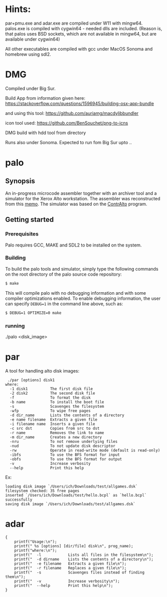 # Hints:

par+pmu.exe and adar.exe are compiled under W11 with mingw64. palos.exe is compiled with cygwin64 - needed dlls are included.
(Reason is, that palos uses BSD sockets, which are not available in mingw64, but are available under cygwin64)

All other executables are compiled with gcc under MacOS Sonoma and homebrew using sdl2.

# DMG
Compiled under Big Sur.

Build App from information given here: https://stackoverflow.com/questions/1596945/building-osx-app-bundle

and using this tool: https://github.com/auriamg/macdylibbundler

icon tool used: https://github.com/BenSouchet/png-to-icns

DMG build with hdd tool from directory

Runs also under Sonoma. Expected to run fom Big Sur upto ..

# palo

## Synopsis

An in-progress microcode assembler together with an archiver tool and a simulator for the Xerox Alto workstation. The assembler was reconstructed from this [memo](http://www.bitsavers.org/pdf/xerox/alto/memos_1974/Alto_Microassembler_Aug74.pdf). The simulator was based on the [ContrAlto](https://github.com/livingcomputermuseum/ContrAlto) program.

## Getting started

### Prerequisites

Palo requires GCC, MAKE and SDL2 to be installed on the system.

### Building

To build the palo tools and simulator, simply type the following commands on the root directory of the palo source code repository:

```sh
$ make
```

This will compile palo with no debugging information and with some compiler optimizations enabled. To enable debugging information, the user can specify `DEBUG=1` in the command line above, such as:

```sh
$ DEBUG=1 OPTIMIZE=0 make
```
### running

./palo <disk_image>

# par

A tool for handling alto disk images:

```Usage:
 ./par [options] disk1
where:
  -1 disk1          The first disk file
  -2 disk2          The second disk file
  -f                To format the disk
  -b name           To install the boot file
  -s                Scavenges the filesystem
  -wfp              To wipe free pages
  -d dir_name       Lists the contents of a directory
  -e name filename  Extracts a given file
  -i filename name  Inserts a given file
  -c src dst        Copies from src to dst
  -r name           Removes the link to name
  -m dir_name       Creates a new directory
  -nru              To not remove underlying files
  -nud              To not update disk descriptor
  -rw               Operate in read-write mode (default is read-only)
  -ibfs             To use the BFS format for input
  -obfs             To use the BFS format for output
  -v                Increase verbosity
  --help            Print this help
```
Ex:
```ichs-iMac:src ich$ ./par -1 $HOME/Downloads/test/allgames.dsk -i $HOME/Downloads/test/hello.bcpl hello.bcpl -rw
loading disk image `/Users/ich/Downloads/test/allgames.dsk`
filesystem checked: 35 free pages
inserted `/Users/ich/Downloads/test/hello.bcpl` as `hello.bcpl` successfully
saving disk image `/Users/ich/Downloads/test/allgames.dsk`
```

# adar

```void usage(const char *prog_name)
{
    printf("Usage:\n");
    printf(" %s [options] [dir/file] disk\n", prog_name);
    printf("where:\n");
    printf("  -l            Lists all files in the filesystem\n");
    printf("  -d dirname    Lists the contents of a directory\n");
    printf("  -e filename   Extracts a given file\n");
    printf("  -r filename   Replaces a given file\n");
    printf("  -s            Scavenges files instead of finding them\n");
    printf("  -v            Increase verbosity\n");
    printf("  --help        Print this help\n");
}
```
